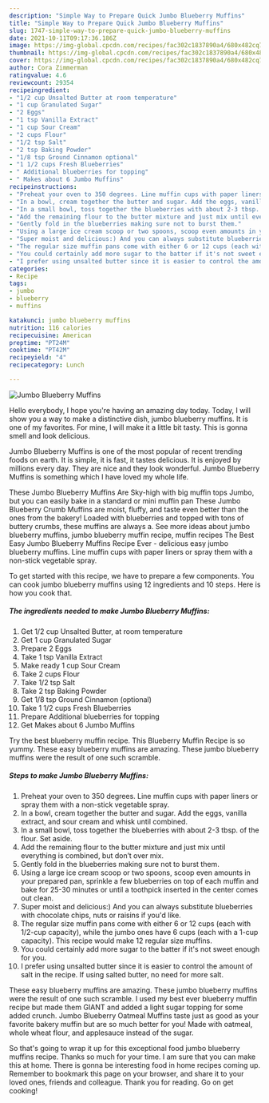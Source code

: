 ```yaml
---
description: "Simple Way to Prepare Quick Jumbo Blueberry Muffins"
title: "Simple Way to Prepare Quick Jumbo Blueberry Muffins"
slug: 1747-simple-way-to-prepare-quick-jumbo-blueberry-muffins
date: 2021-10-11T09:17:36.186Z
image: https://img-global.cpcdn.com/recipes/fac302c1837890a4/680x482cq70/jumbo-blueberry-muffins-recipe-main-photo.jpg
thumbnail: https://img-global.cpcdn.com/recipes/fac302c1837890a4/680x482cq70/jumbo-blueberry-muffins-recipe-main-photo.jpg
cover: https://img-global.cpcdn.com/recipes/fac302c1837890a4/680x482cq70/jumbo-blueberry-muffins-recipe-main-photo.jpg
author: Cora Zimmerman
ratingvalue: 4.6
reviewcount: 29354
recipeingredient:
- "1/2 cup Unsalted Butter at room temperature"
- "1 cup Granulated Sugar"
- "2 Eggs"
- "1 tsp Vanilla Extract"
- "1 cup Sour Cream"
- "2 cups Flour"
- "1/2 tsp Salt"
- "2 tsp Baking Powder"
- "1/8 tsp Ground Cinnamon optional"
- "1 1/2 cups Fresh Blueberries"
- " Additional blueberries for topping"
- " Makes about 6 Jumbo Muffins"
recipeinstructions:
- "Preheat your oven to 350 degrees. Line muffin cups with paper liners or spray them with a non-stick vegetable spray."
- "In a bowl, cream together the butter and sugar. Add the eggs, vanilla extract, and sour cream and whisk until combined."
- "In a small bowl, toss together the blueberries with about 2-3 tbsp. of the flour. Set aside."
- "Add the remaining flour to the butter mixture and just mix until everything is combined, but don’t over mix."
- "Gently fold in the blueberries making sure not to burst them."
- "Using a large ice cream scoop or two spoons, scoop even amounts in your prepared pan, sprinkle a few blueberries on top of each muffin and bake for 25-30 minutes or until a toothpick inserted in the center comes out clean."
- "Super moist and delicious:) And you can always substitute blueberries with chocolate chips, nuts or raisins if you'd like."
- "The regular size muffin pans come with either 6 or 12 cups (each with 1/2-cup capacity), while the jumbo ones have 6 cups (each with a 1-cup capacity). This recipe would make 12 regular size muffins."
- "You could certainly add more sugar to the batter if it's not sweet enough for you."
- "I prefer using unsalted butter since it is easier to control the amount of salt in the recipe. If using salted butter, no need for more salt."
categories:
- Recipe
tags:
- jumbo
- blueberry
- muffins

katakunci: jumbo blueberry muffins 
nutrition: 116 calories
recipecuisine: American
preptime: "PT24M"
cooktime: "PT42M"
recipeyield: "4"
recipecategory: Lunch

---
```



![Jumbo Blueberry Muffins](https://img-global.cpcdn.com/recipes/fac302c1837890a4/680x482cq70/jumbo-blueberry-muffins-recipe-main-photo.jpg)

Hello everybody, I hope you're having an amazing day today. Today, I will show you a way to make a distinctive dish, jumbo blueberry muffins. It is one of my favorites. For mine, I will make it a little bit tasty. This is gonna smell and look delicious.

Jumbo Blueberry Muffins is one of the most popular of recent trending foods on earth. It is simple, it is fast, it tastes delicious. It is enjoyed by millions every day. They are nice and they look wonderful. Jumbo Blueberry Muffins is something which I have loved my whole life.

These Jumbo Blueberry Muffins Are Sky-high with big muffin tops Jumbo, but you can easily bake in a standard or mini muffin pan These Jumbo Blueberry Crumb Muffins are moist, fluffy, and taste even better than the ones from the bakery! Loaded with blueberries and topped with tons of buttery crumbs, these muffins are always a. See more ideas about jumbo blueberry muffins, jumbo blueberry muffin recipe, muffin recipes The Best Easy Jumbo Blueberry Muffins Recipe Ever - delicious easy jumbo blueberry muffins. Line muffin cups with paper liners or spray them with a non-stick vegetable spray.


To get started with this recipe, we have to prepare a few components. You can cook jumbo blueberry muffins using 12 ingredients and 10 steps. Here is how you cook that.

<!--inarticleads1-->

##### The ingredients needed to make Jumbo Blueberry Muffins:

1. Get 1/2 cup Unsalted Butter, at room temperature
1. Get 1 cup Granulated Sugar
1. Prepare 2 Eggs
1. Take 1 tsp Vanilla Extract
1. Make ready 1 cup Sour Cream
1. Take 2 cups Flour
1. Take 1/2 tsp Salt
1. Take 2 tsp Baking Powder
1. Get 1/8 tsp Ground Cinnamon (optional)
1. Take 1 1/2 cups Fresh Blueberries
1. Prepare  Additional blueberries for topping
1. Get  Makes about 6 Jumbo Muffins


Try the best blueberry muffin recipe. This Blueberry Muffin Recipe is so yummy. These easy blueberry muffins are amazing. These jumbo blueberry muffins were the result of one such scramble. 

<!--inarticleads2-->

##### Steps to make Jumbo Blueberry Muffins:

1. Preheat your oven to 350 degrees. Line muffin cups with paper liners or spray them with a non-stick vegetable spray.
1. In a bowl, cream together the butter and sugar. Add the eggs, vanilla extract, and sour cream and whisk until combined.
1. In a small bowl, toss together the blueberries with about 2-3 tbsp. of the flour. Set aside.
1. Add the remaining flour to the butter mixture and just mix until everything is combined, but don’t over mix.
1. Gently fold in the blueberries making sure not to burst them.
1. Using a large ice cream scoop or two spoons, scoop even amounts in your prepared pan, sprinkle a few blueberries on top of each muffin and bake for 25-30 minutes or until a toothpick inserted in the center comes out clean.
1. Super moist and delicious:) And you can always substitute blueberries with chocolate chips, nuts or raisins if you'd like.
1. The regular size muffin pans come with either 6 or 12 cups (each with 1/2-cup capacity), while the jumbo ones have 6 cups (each with a 1-cup capacity). This recipe would make 12 regular size muffins.
1. You could certainly add more sugar to the batter if it's not sweet enough for you.
1. I prefer using unsalted butter since it is easier to control the amount of salt in the recipe. If using salted butter, no need for more salt.


These easy blueberry muffins are amazing. These jumbo blueberry muffins were the result of one such scramble. I used my best ever blueberry muffin recipe but made them GIANT and added a light sugar topping for some added crunch. Jumbo Blueberry Oatmeal Muffins taste just as good as your favorite bakery muffin but are so much better for you! Made with oatmeal, whole wheat flour, and applesauce instead of the sugar. 

So that's going to wrap it up for this exceptional food jumbo blueberry muffins recipe. Thanks so much for your time. I am sure that you can make this at home. There is gonna be interesting food in home recipes coming up. Remember to bookmark this page on your browser, and share it to your loved ones, friends and colleague. Thank you for reading. Go on get cooking!
